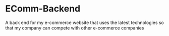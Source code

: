 # EComm-Backend
A back end for my e-commerce website that uses the latest technologies so that my company can compete with other e-commerce companies
